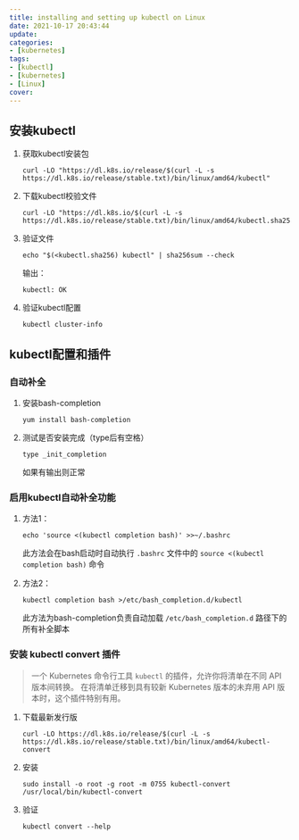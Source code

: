 ```yaml
---
title: installing and setting up kubectl on Linux
date: 2021-10-17 20:43:44
update:
categories:
- [kubernetes]
tags:
- [kubectl]
- [kubernetes]
- [Linux]
cover:
---
```




##  安装kubectl

1. 获取kubectl安装包

   ```shell
   curl -LO "https://dl.k8s.io/release/$(curl -L -s https://dl.k8s.io/release/stable.txt)/bin/linux/amd64/kubectl"
   ```

2. 下载kubectl校验文件

   ```shell
   curl -LO "https://dl.k8s.io/$(curl -L -s https://dl.k8s.io/release/stable.txt)/bin/linux/amd64/kubectl.sha256"
   ```

3. 验证文件

   ```shell
   echo "$(<kubectl.sha256) kubectl" | sha256sum --check
   ```

   输出：

   ```shell
   kubectl: OK
   ```

4. 验证kubectl配置

   ```shell
   kubectl cluster-info
   ```

   

## kubectl配置和插件

### 自动补全

1. 安装bash-completion

   ```shell
   yum install bash-completion
   ```

2. 测试是否安装完成（type后有空格）

   ```shell
   type _init_completion
   ```

   如果有输出则正常

### 启用kubectl自动补全功能

1. 方法1：

   ```shell
   echo 'source <(kubectl completion bash)' >>~/.bashrc
   ```

   此方法会在bash启动时自动执行 `.bashrc` 文件中的 `source <(kubectl completion bash)` 命令

2. 方法2：

   ```shell
   kubectl completion bash >/etc/bash_completion.d/kubectl
   ```

   此方法为bash-completion负责自动加载 `/etc/bash_completion.d` 路径下的所有补全脚本



### 安装 kubectl convert 插件

> 一个 Kubernetes 命令行工具 `kubectl` 的插件，允许你将清单在不同 API 版本间转换。 在将清单迁移到具有较新 Kubernetes 版本的未弃用 API 版本时，这个插件特别有用。

1. 下载最新发行版

   ```shell
   curl -LO https://dl.k8s.io/release/$(curl -L -s https://dl.k8s.io/release/stable.txt)/bin/linux/amd64/kubectl-convert
   ```

2. 安装

   ```shell
   sudo install -o root -g root -m 0755 kubectl-convert /usr/local/bin/kubectl-convert
   ```

3. 验证

   ```shell
   kubectl convert --help
   ```

   
